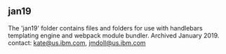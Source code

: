 ## jan19

The 'jan19' folder contains files and folders for use with handlebars templating engine and webpack module bundler.
Archived January 2019. contact: kate@us.ibm.com, jmdoll@us.ibm.com  

